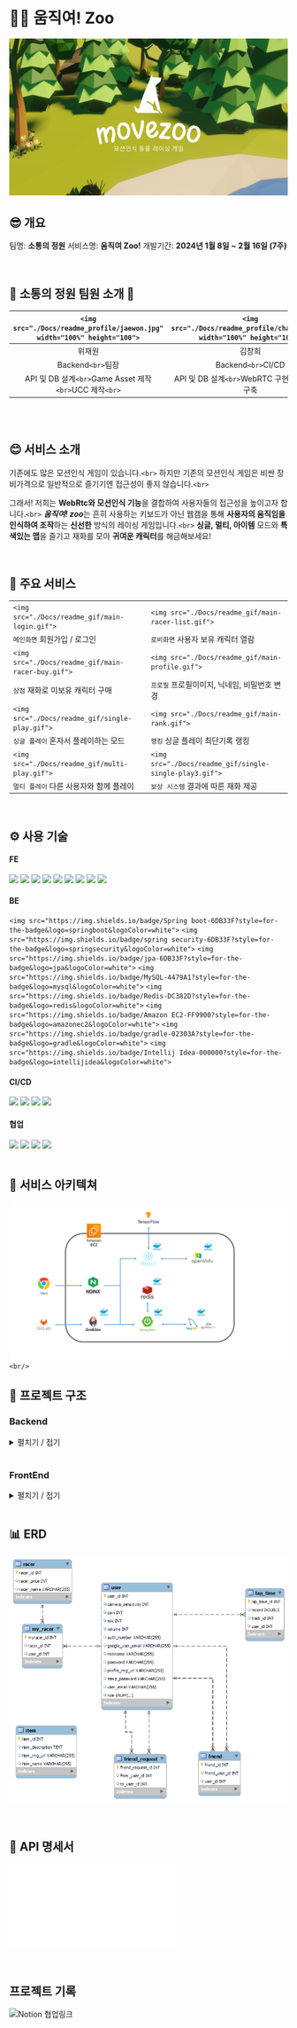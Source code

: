 # 🐕‍🦺 **움직여! Zoo**

<img src="./Docs/README_assets/movezoo.png">

<br>

## 😎 개요

  팀명: **소통의 정원**
  서비스명: **움직여 Zoo!**
  개발기간: **2024년 1월 8일 ~ 2월 16일 (7주)**

<br>

## 🌱 소통의 정원 팀원 소개 🌱

| `<img src="./Docs/readme_profile/jaewon.jpg" width="100%" height="100">` | `<img src="./Docs/readme_profile/changhee.jpg" width="100%" height="100">` |    `<img src="./Docs/readme_profile/hyunmin.jpg" width="100%" height="100">`    |     `<img src="./Docs/readme_profile/hyunki.jpg" width="100%" height="100">`     | `<img src="./Docs/readme_profile/sejin.jpg" width="100%" height="100">` | `<img src="./Docs/readme_profile/younghun.jpg" width="100%" height="100">` |
| :------------------------------------------------------------------------: | :--------------------------------------------------------------------------: | :--------------------------------------------------------------------------------: | :--------------------------------------------------------------------------------: | :-----------------------------------------------------------------------: | :--------------------------------------------------------------------------: |
|                                   위재원                                   |                                    김창희                                    |                                       이현민                                       |                                       신현기                                       |                                  정세진                                  |                                    최용훈                                    |
|                            Backend`<br>`팀장                            |                             Backend`<br>`CI/CD                             |                                      Frontend                                      |                                      Frontend                                      |                                 Frontend                                 |                                   Frontend                                   |
|       API 및 DB 설계`<br>`Game Asset 제작`<br>`UCC 제작`<br>`       |             API 및 DB 설계`<br>`WebRTC 구현`<br>`CI/CD 구축             | UI/UX 기획 및 설계`<br>`Game 개발`<br>`Game Asset 제작`<br>`디버깅 및 최적화 | UI/UX 기획 및 설계`<br>`Game 개발`<br>`Game Asset 제작`<br>`사용자 상태 관리 |               UI/UX 기획 및 설계`<br>`WebRTC 구현`<br>`               |                  UI/UX 기획 및 설계`<br>`사용자 상태 관리                  |

<br/>
<br/>

## 😊 서비스 소개

기존에도 많은 모션인식 게임이 있습니다.`<br>`
하지만 기존의 모션인식 게임은 비싼 장비가격으로 일반적으로 즐기기엔 접근성이 좋지 않습니다.`<br>`

그래서! 저희는 **WebRtc와 모션인식 기능**을 결합하여 사용자들의 접근성을 높이고자 합니다.`<br>`
***움직여! zoo***는 흔히 사용하는 키보드가 아닌 웹캠을 통해 **사용자의 움직임을 인식하여 조작**하는 **신선한** 방식의 레이싱 게임입니다.`<br>`
**싱글, 멀티, 아이템** 모드와 **특색있는 맵**을 즐기고 재화를 모아 **귀여운 캐릭터**를 해금해보세요!

<br/>

## 🎇 주요 서비스

|                                                      |                                                           |
| ---------------------------------------------------- | --------------------------------------------------------- |
| `<img src="./Docs/readme_gif/main-login.gif">`     | `<img src="./Docs/readme_gif/main-racer-list.gif">`     |
| `메인화면` 회원가입 / 로그인                       | `로비화면` 사용자 보유 캐릭터 열람                      |
| `<img src="./Docs/readme_gif/main-racer-buy.gif">` | `<img src="./Docs/readme_gif/main-profile.gif">`        |
| `상점` 재화로 미보유 캐릭터 구매                   | `프로필` 프로필이미지, 닉네임, 비밀번호 변경            |
| `<img src="./Docs/readme_gif/single-play.gif">`    | `<img src="./Docs/readme_gif/main-rank.gif">`           |
| `싱글 플레이` 혼자서 플레이하는 모드               | `랭킹` 싱글 플레이 최단기록 랭킹                        |
| `<img src="./Docs/readme_gif/multi-play.gif">`     | `<img src="./Docs/readme_gif/single-single-play3.gif">` |
| `멀티 플레이` 다른 사용자와 함께 플레이            | `보상 시스템` 결과에 따른 재화 제공                     |

<br/>

## ⚙ 사용 기술

#### **FE**

<img src="https://img.shields.io/badge/React-61DAFB?style=for-the-badge&logo=React&logoColor=black">
<img src="https://img.shields.io/badge/WebRTC-333333?style=for-the-badge&logo=webrtc&logoColor=white">
<img src="https://img.shields.io/badge/TensorFlow.js-FF6F00?style=for-the-badge&logo=tensorflow&logoColor=white">
<img src="https://img.shields.io/badge/java script-F7DF1E?style=for-the-badge&logo=javascript&logoColor=black">
<img src="https://img.shields.io/badge/tailwind css-06B6D4?style=for-the-badge&logo=tailwindcss&logoColor=white">
<img src="https://img.shields.io/badge/recoil-3578E5?style=for-the-badge&logo=recoil&logoColor=white">
<img src="https://img.shields.io/badge/css3-1572B6?style=for-the-badge&logo=css3&logoColor=white">
<img src="https://img.shields.io/badge/axios-5A29E4?style=for-the-badge&logo=axios&logoColor=white">
<img src="https://img.shields.io/badge/vs code-007ACC?style=for-the-badge&logo=visualstudiocode&logoColor=white">

#### **BE**

`<img src="https://img.shields.io/badge/Spring boot-6DB33F?style=for-the-badge&logo=springboot&logoColor=white">`
`<img src="https://img.shields.io/badge/spring security-6DB33F?style=for-the-badge&logo=springsecurity&logoColor=white">`
`<img src="https://img.shields.io/badge/jpa-6DB33F?style=for-the-badge&logo=jpa&logoColor=white">`
`<img src="https://img.shields.io/badge/MySQL-4479A1?style=for-the-badge&logo=mysql&logoColor=white">`
`<img src="https://img.shields.io/badge/Redis-DC382D?style=for-the-badge&logo=redis&logoColor=white">`
`<img src="https://img.shields.io/badge/Amazon EC2-FF9900?style=for-the-badge&logo=amazonec2&logoColor=white">`
`<img src="https://img.shields.io/badge/gradle-02303A?style=for-the-badge&logo=gradle&logoColor=white">`
`<img src="https://img.shields.io/badge/Intellij Idea-000000?style=for-the-badge&logo=intellijidea&logoColor=white">`

#### **CI/CD**

<img src="https://img.shields.io/badge/Docker-2496ED?style=for-the-badge&logo=docker&logoColor=white">
<img src="https://img.shields.io/badge/Jenkins-D24939?style=for-the-badge&logo=jenkins&logoColor=white"/> 
<img src="https://img.shields.io/badge/Nginx-009639?style=for-the-badge&logo=nginx&logoColor=white"/>
<img src="https://img.shields.io/badge/openssl-721412?style=for-the-badge&logo=openssl&logoColor=white">

#### **협업**

<img src="https://img.shields.io/badge/GitLab-FC6D26?style=for-the-badge&logo=gitlab&logoColor=white">
<img src="https://img.shields.io/badge/Jira-0052CC?style=for-the-badge&logo=jirasoftware&logoColor=white">
<img src="https://img.shields.io/badge/Notion-000000?style=for-the-badge&logo=notion&logoColor=white">
<img src="https://img.shields.io/badge/mattermost-0058CC?style=for-the-badge&logo=mattermost&logoColor=white">

<br/>
<br/>

## 🧱 서비스 아키텍쳐

![배포아키텍쳐](./Docs/README_assets/아키텍처.png)
`<br/>`

## 📁 프로젝트 구조

### **Backend**

<details><summary>펼치기 / 접기</summary>

```
backend
├─main
│  ├─java
│  │  └─com
│  │      └─ssafy
│  │          └─movezoo
│  │              ├─auth
│  │              │  ├─config
│  │              │  │  └─details
│  │              │  ├─controller
│  │              │  ├─dto
│  │              │  ├─sevice
│  │              │  └─util
│  │              ├─friendship
│  │              │  ├─controller
│  │              │  ├─domain
│  │              │  ├─dto
│  │              │  ├─repository
│  │              │  └─service
│  │              ├─game
│  │              │  ├─controller
│  │              │  ├─domain
│  │              │  ├─dto
│  │              │  ├─repository
│  │              │  └─serivce
│  │              ├─global
│  │              │  ├─config
│  │              │  ├─dto
│  │              │  ├─entity
│  │              │  └─init
│  │              ├─openvidu
│  │              │  ├─controller
│  │              │  └─dto
│  │              └─user
│  │                  ├─controller
│  │                  ├─domain
│  │                  ├─dto
│  │                  ├─repository
│  │                  └─sevice
│  └─resources
└─test
    └─java
        └─com
            └─ssafy
                └─movezoo



```

</details>

<br/>

### **FrontEnd**

<details><summary>펼치기 / 접기</summary>

```
movezoo
├─ .gitignore
├─ jsconfig.json
├─ package-lock.json
├─ package.json
├─ README.md
├─ src
│  ├─ App.js
│  ├─ components
│  │  ├─ home
│  │  │  ├─ GoogleLogin.css
│  │  │  ├─ GoogleLoginButton.js
│  │  │  ├─ Loading.js
│  │  │  ├─ Login.css
│  │  │  ├─ Login.js
│  │  │  ├─ Setpassword.js
│  │  │  ├─ Signup.css
│  │  │  └─ Signup.jsx
│  │  ├─ main
│  │  │  ├─ carousel
│  │  │  │  ├─ Carousel.css
│  │  │  │  └─ Carousel.js
│  │  │  └─ profile
│  │  │     ├─ imagechange
│  │  │     │  ├─ ImageChange.css
│  │  │     │  └─ ImageChange.js
│  │  │     ├─ logout
│  │  │     │  ├─ Logout.css
│  │  │     │  └─ Logout.js
│  │  │     ├─ nicknamechange
│  │  │     │  ├─ NicknameChange.css
│  │  │     │  └─ NicknameChange.js
│  │  │     ├─ passwordchange
│  │  │     │  ├─ PasswordChange.css
│  │  │     │  └─ PasswordChange.js
│  │  │     ├─ Profile.css
│  │  │     └─ Profile.js
│  │  ├─ multi
│  │  │  ├─ Back.js
│  │  │  ├─ Back.module.css
│  │  │  ├─ Chat.js
│  │  │  ├─ Chat.module.css
│  │  │  ├─ Map.js
│  │  │  ├─ Map.module.css
│  │  │  ├─ Ready.js
│  │  │  └─ Ready.module.css
│  │  ├─ navbar
│  │  │  ├─ friend
│  │  │  │  ├─ Friend.css
│  │  │  │  └─ Friend.js
│  │  │  ├─ Navbar.css
│  │  │  ├─ Navbar.js
│  │  │  ├─ ranking
│  │  │  │  ├─ Ranking.css
│  │  │  │  └─ Ranking.js
│  │  │  ├─ setting
│  │  │  │  ├─ Setting.css
│  │  │  │  └─ Setting.js
│  │  │  └─ shop
│  │  │     ├─ character
│  │  │     │  ├─ black.png
│  │  │     │  ├─ Character.css
│  │  │     │  └─ Character.js
│  │  │     ├─ Shop.css
│  │  │     └─ Shop.js
│  │  ├─ play
│  │  │  ├─ Cam.css
│  │  │  ├─ Cam.js
│  │  │  ├─ common.js
│  │  │  ├─ data.js
│  │  │  ├─ gameConstants.js
│  │  │  ├─ Main.js
│  │  │  ├─ MyOvVideo.js
│  │  │  ├─ MyOvVideo____.js
│  │  │  ├─ MyVideoComponent.js
│  │  │  ├─ registerServiceWorker.js
│  │  │  ├─ reportWebVitals.js
│  │  │  ├─ stats.js
│  │  │  ├─ UserOvVideo.js
│  │  │  ├─ UserVideo.css
│  │  │  ├─ UserVideoComponent.js
│  │  │  └─ utilities.js
│  │  ├─ room
│  │  │  ├─ Makeroom.css
│  │  │  └─ Makeroom.js
│  │  └─ single
│  │     ├─ Back.js
│  │     ├─ Back.module.css
│  │     ├─ game
│  │     │  ├─ Back.js
│  │     │  └─ Back.module.css
│  │     ├─ Map1.js
│  │     ├─ Map2.js
│  │     ├─ Map2.module.css
│  │     ├─ result
│  │     │  ├─ Back.js
│  │     │  ├─ Back.module.css
│  │     │  ├─ Record.js
│  │     │  └─ Record.module.css
│  │     ├─ Start.js
│  │     └─ Start.module.css
│  ├─ index.css
│  ├─ index.js
│  └─ pages
│     ├─ home
│     │  ├─ Home.css
│     │  └─ Home.jsx
│     ├─ main
│     │  ├─ Main.css
│     │  └─ Main.js
│     ├─ multi
│     │  ├─ game
│     │  │  ├─ MultiGame.js
│     │  │  └─ MultiGame.module.css
│     │  ├─ Multi.js
│     │  ├─ Multi.module.css
│     │  └─ result
│     │     ├─ MultiResult.js
│     │     └─ MultiResult.module.css
│     ├─ room
│     │  ├─ Room.css
│     │  └─ Room.js
│     └─ single
│        ├─ game
│        │  ├─ Game.js
│        │  └─ Game.module.css
│        ├─ result
│        │  ├─ Result.js
│        │  └─ Result.module.css
│        ├─ Single.js
│        └─ Single.module.css
└─ tailwind.config.js

```

</details>

<br/>

## 📊 ERD

![ERD](./Docs/README_assets/ERD.png)

<br/>

## 💬 API 명세서

![API명세서](./Docs/API명세서.pdf)

<br/>

## 프로젝트 기록

![Notion 협업링크](https://www.notion.so/E204-9057af01d3f54955a998ceb8c429ce0a?pvs=4)

<!-- ## 🖼️ 와이어프레임 -->

<!-- ![와이어프레임](README_assets/20_와이어프레임.png) -->
